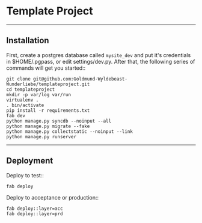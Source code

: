 Template Project
================

---
Installation
---

First, create a postgres database called `mysite_dev` and put it's
credentials in $HOME/.pgpass, or edit settings/dev.py.
After that, the following series of commands will get you started::

    git clone git@github.com:Goldmund-Wyldebeast-Wunderliebe/templateproject.git
    cd templateproject
    mkdir -p var/log var/run
    virtualenv .
    . bin/activate
    pip install -r requirements.txt
    fab dev
    python manage.py syncdb --noinput --all
    python manage.py migrate --fake
    python manage.py collectstatic --noinput --link
    python manage.py runserver

---
Deployment
---

Deploy to test::

    fab deploy

Deploy to acceptance or production::

    fab deploy::layer=acc
    fab deploy::layer=prd


